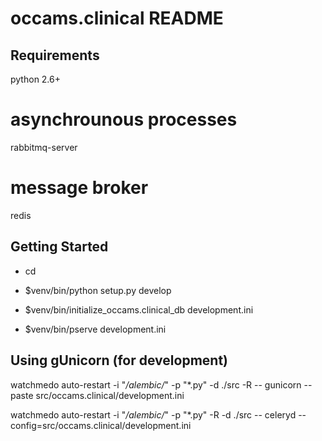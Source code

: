 occams.clinical README
==================

Requirements
---------------
python 2.6+
# asynchrounous processes
rabbitmq-server
# message broker
redis


Getting Started
---------------

- cd <directory containing this file>

- $venv/bin/python setup.py develop

- $venv/bin/initialize_occams.clinical_db development.ini

- $venv/bin/pserve development.ini


Using gUnicorn (for development)
--------------------------------

  watchmedo auto-restart -i "*/alembic/*" -p "*.py" -d ./src -R -- gunicorn --paste src/occams.clinical/development.ini

  watchmedo auto-restart -i "*/alembic/*" -p "*.py" -R -d ./src -- celeryd --config=src/occams.clinical/development.ini
